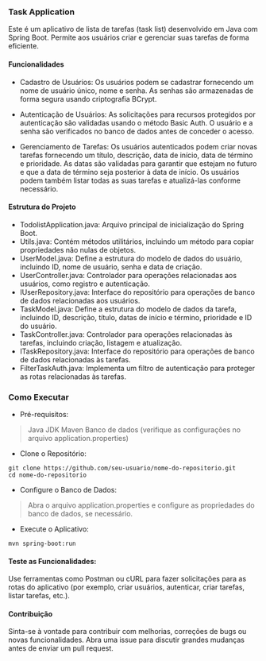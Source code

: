 ### Task Application
Este é um aplicativo de lista de tarefas (task list) desenvolvido em Java com Spring Boot. Permite aos usuários criar e gerenciar suas tarefas de forma eficiente.

#### Funcionalidades
* Cadastro de Usuários: Os usuários podem se cadastrar fornecendo um nome de usuário único, nome e senha. As senhas são armazenadas de forma segura usando criptografia BCrypt.

* Autenticação de Usuários: As solicitações para recursos protegidos por autenticação são validadas usando o método Basic Auth. O usuário e a senha são verificados no banco de dados antes de conceder o acesso.

* Gerenciamento de Tarefas: Os usuários autenticados podem criar novas tarefas fornecendo um título, descrição, data de início, data de término e prioridade. As datas são validadas para garantir que estejam no futuro e que a data de término seja posterior à data de início. Os usuários podem também listar todas as suas tarefas e atualizá-las conforme necessário.

#### Estrutura do Projeto
* TodolistApplication.java: Arquivo principal de inicialização do Spring Boot.
* Utils.java: Contém métodos utilitários, incluindo um método para copiar propriedades não nulas de objetos.
* UserModel.java: Define a estrutura do modelo de dados do usuário, incluindo ID, nome de usuário, senha e data de criação.
* UserController.java: Controlador para operações relacionadas aos usuários, como registro e autenticação.
* IUserRepository.java: Interface do repositório para operações de banco de dados relacionadas aos usuários.
* TaskModel.java: Define a estrutura do modelo de dados da tarefa, incluindo ID, descrição, título, datas de início e término, prioridade e ID do usuário.
* TaskController.java: Controlador para operações relacionadas às tarefas, incluindo criação, listagem e atualização.
* ITaskRepository.java: Interface do repositório para operações de banco de dados relacionadas às tarefas.
* FilterTaskAuth.java: Implementa um filtro de autenticação para proteger as rotas relacionadas às tarefas.

### Como Executar
* Pré-requisitos:

> Java JDK 
> Maven 
> Banco de dados (verifique as configurações no arquivo application.properties)

* Clone o Repositório:
```
git clone https://github.com/seu-usuario/nome-do-repositorio.git
cd nome-do-repositorio
```
* Configure o Banco de Dados:

> Abra o arquivo application.properties e configure as propriedades do banco de dados, se necessário.

* Execute o Aplicativo:
```
mvn spring-boot:run
```

#### Teste as Funcionalidades:

Use ferramentas como Postman ou cURL para fazer solicitações para as rotas do aplicativo (por exemplo, criar usuários, autenticar, criar tarefas, listar tarefas, etc.).

#### Contribuição
Sinta-se à vontade para contribuir com melhorias, correções de bugs ou novas funcionalidades. Abra uma issue para discutir grandes mudanças antes de enviar um pull request.